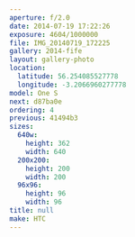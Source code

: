 ```yaml
---
aperture: f/2.0
date: 2014-07-19 17:22:26
exposure: 4604/1000000
file: IMG_20140719_172225
gallery: 2014-fife
layout: gallery-photo
location:
  latitude: 56.254085527778
  longitude: -3.2066960277778
model: One S
next: d87ba0e
ordering: 4
previous: 41494b3
sizes:
  640w:
    height: 362
    width: 640
  200x200:
    height: 200
    width: 200
  96x96:
    height: 96
    width: 96
title: null
make: HTC
---
```

